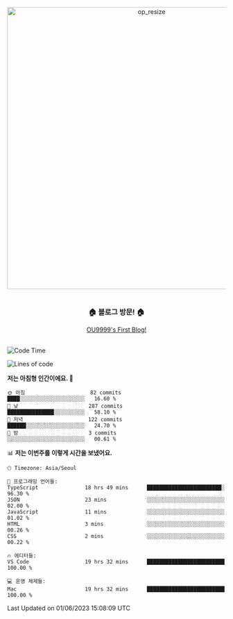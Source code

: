 
<div align=center>
	<img width="650" alt="op_resize" src="https://user-images.githubusercontent.com/113419018/231088010-e65212ff-48c4-480d-bf25-7427638b6e93.png">
</div>
<br>
<div align=center>
	<h3>🏠 블로그 방문! 🏠</h3>
	<a href="https://ou9999-next-js-blog.vercel.app/">OU9999's First Blog!</a>
</div>

<br>

<!--START_SECTION:waka-->
![Code Time](http://img.shields.io/badge/Code%20Time-477%20hrs%204%20mins-blue)

![Lines of code](https://img.shields.io/badge/%EC%A0%80%EB%8A%94%20%EC%97%AC%ED%83%9C%EA%B9%8C%EC%A7%80%20-1.7%20million%20%EC%A4%84%EC%9D%98%20%EC%BD%94%EB%93%9C%EB%A5%BC%20%EC%9E%91%EC%84%B1%ED%96%88%EC%96%B4%EC%9A%94.-blue)

**저는 아침형 인간이에요. 🐤** 

```text
🌞 아침                     82 commits          ████░░░░░░░░░░░░░░░░░░░░░   16.60 % 
🌆 낮　                     287 commits         ███████████████░░░░░░░░░░   58.10 % 
🌃 저녁                     122 commits         ██████░░░░░░░░░░░░░░░░░░░   24.70 % 
🌙 밤　                     3 commits           ░░░░░░░░░░░░░░░░░░░░░░░░░   00.61 % 
```


📊 **저는 이번주를 이렇게 시간을 보냈어요.** 

```text
🕑︎ Timezone: Asia/Seoul

💬 프로그래밍 언어들: 
TypeScript               18 hrs 49 mins      ████████████████████████░   96.30 % 
JSON                     23 mins             ░░░░░░░░░░░░░░░░░░░░░░░░░   02.00 % 
JavaScript               11 mins             ░░░░░░░░░░░░░░░░░░░░░░░░░   01.02 % 
HTML                     3 mins              ░░░░░░░░░░░░░░░░░░░░░░░░░   00.26 % 
CSS                      2 mins              ░░░░░░░░░░░░░░░░░░░░░░░░░   00.22 % 

🔥 에디터들: 
VS Code                  19 hrs 32 mins      █████████████████████████   100.00 % 

💻 운영 체제들: 
Mac                      19 hrs 32 mins      █████████████████████████   100.00 % 
```


 Last Updated on 01/06/2023 15:08:09 UTC
<!--END_SECTION:waka-->
